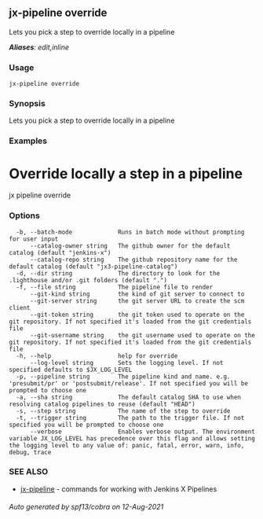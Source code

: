 ## jx-pipeline override

Lets you pick a step to override locally in a pipeline

***Aliases**: edit,inline*

### Usage

```
jx-pipeline override
```

### Synopsis

Lets you pick a step to override locally in a pipeline

### Examples

  # Override locally a step in a pipeline
  jx pipeline override

### Options

```
  -b, --batch-mode             Runs in batch mode without prompting for user input
      --catalog-owner string   The github owner for the default catalog (default "jenkins-x")
      --catalog-repo string    The github repository name for the default catalog (default "jx3-pipeline-catalog")
  -d, --dir string             The directory to look for the .lighthouse and/or .git folders (default ".")
  -f, --file string            The pipeline file to render
      --git-kind string        the kind of git server to connect to
      --git-server string      the git server URL to create the scm client
      --git-token string       the git token used to operate on the git repository. If not specified it's loaded from the git credentials file
      --git-username string    the git username used to operate on the git repository. If not specified it's loaded from the git credentials file
  -h, --help                   help for override
      --log-level string       Sets the logging level. If not specified defaults to $JX_LOG_LEVEL
  -p, --pipeline string        The pipeline kind and name. e.g. 'presubmit/pr' or 'postsubmit/release'. If not specified you will be prompted to choose one
  -a, --sha string             The default catalog SHA to use when resolving catalog pipelines to reuse (default "HEAD")
  -s, --step string            The name of the step to override
  -t, --trigger string         The path to the trigger file. If not specified you will be prompted to choose one
      --verbose                Enables verbose output. The environment variable JX_LOG_LEVEL has precedence over this flag and allows setting the logging level to any value of: panic, fatal, error, warn, info, debug, trace
```

### SEE ALSO

* [jx-pipeline](jx-pipeline.md)	 - commands for working with Jenkins X Pipelines

###### Auto generated by spf13/cobra on 12-Aug-2021
